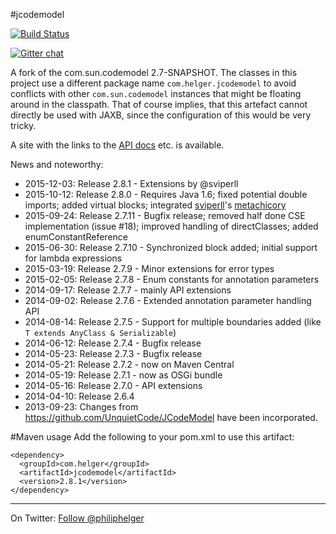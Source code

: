#jcodemodel

[![Build Status](https://travis-ci.org/phax/jcodemodel.svg?branch=master)](https://travis-ci.org/phax/jcodemodel)

﻿[![Gitter chat](https://badges.gitter.im/phax/jcodemodel.svg)](https://gitter.im/phax/jcodemodel)

A fork of the com.sun.codemodel 2.7-SNAPSHOT.
The classes in this project use a different package name `com.helger.jcodemodel` to avoid conflicts 
with other `com.sun.codemodel` instances that might be floating around in the classpath.
That of course implies, that this artefact cannot directly be used with JAXB, since the configuration of 
this would be very tricky.

A site with the links to the [API docs](http://phax.github.io/jcodemodel/) etc. is available.

News and noteworthy:

* 2015-12-03: Release 2.8.1 - Extensions by @sviperll
* 2015-10-12: Release 2.8.0 - Requires Java 1.6; fixed potential double imports; added virtual blocks; integrated [sviperll](https://github.com/sviperll)'s [metachicory](https://github.com/sviperll/chicory/tree/master/metachicory)
* 2015-09-24: Release 2.7.11 - Bugfix release; removed half done CSE implementation (issue #18); improved handling of directClasses; added enumConstantReference
* 2015-06-30: Release 2.7.10 - Synchronized block added; initial support for lambda expressions
* 2015-03-19: Release 2.7.9 - Minor extensions for error types
* 2015-02-05: Release 2.7.8 - Enum constants for annotation parameters
* 2014-09-17: Release 2.7.7 - mainly API extensions
* 2014-09-02: Release 2.7.6 - Extended annotation parameter handling API
* 2014-08-14: Release 2.7.5 - Support for multiple boundaries added (like `T extends AnyClass & Serializable`)
* 2014-06-12: Release 2.7.4 - Bugfix release
* 2014-05-23: Release 2.7.3 - Bugfix release
* 2014-05-21: Release 2.7.2 - now on Maven Central
* 2014-05-19: Release 2.7.1 - now as OSGi bundle
* 2014-05-16: Release 2.7.0 - API extensions
* 2014-04-10: Release 2.6.4
* 2013-09-23: Changes from https://github.com/UnquietCode/JCodeModel have been incorporated.

#Maven usage
Add the following to your pom.xml to use this artifact:
```
<dependency>
  <groupId>com.helger</groupId>
  <artifactId>jcodemodel</artifactId>
  <version>2.8.1</version>
</dependency>
```

---

On Twitter: <a href="https://twitter.com/philiphelger">Follow @philiphelger</a>
